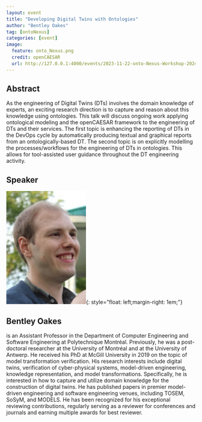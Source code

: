 ```yaml
---
layout: event
title: "Developing Digital Twins with Ontologies"
author: "Bentley Oakes"
tag: [ontoNexus]
categories: [event]
image:
  feature: onto_Nexus.png
  credit: openCAESAR
  url: http://127.0.0.1:4000/events/2023-11-22-onto-Nexus-Workshop-2024
---
```


## Abstract

As the engineering of Digital Twins (DTs) involves the domain knowledge of experts, an exciting research direction is to capture and reason about this knowledge using ontologies. This talk will discuss ongoing work applying ontological modeling and the openCAESAR framework to the engineering of DTs and their services. The first topic is enhancing the reporting of DTs in the DevOps cycle by automatically producing textual and graphical reports from an ontologically-based DT. The second topic is on explicitly modelling the processes/workflows for the engineering of DTs in ontologies. This allows for tool-assisted user guidance throughout the DT engineering activity.

## Speaker

![Bentley Oakes](img/Oakes.jpeg){: style="float: left;margin-right: 1em;"}

<h2>Bentley Oakes</h2> is an Assistant Professor in the Department of Computer Engineering and Software Engineering at Polytechnique Montréal. Previously, he was a post-doctoral researcher at the University of Montréal and at the University of Antwerp. He received his PhD at McGill University in 2019 on the topic of model transformation verification. His research interests include digital twins, verification of cyber-physical systems, model-driven engineering, knowledge representation, and model transformations. Specifically, he is interested in how to capture and utilize domain knowledge for the construction of digital twins. He has published papers in premier model-driven engineering and software engineering venues, including TOSEM, SoSyM, and MODELS. He has been recognized for his exceptional reviewing contributions, regularly serving as a reviewer for conferences and journals and earning multiple awards for best reviewer.
